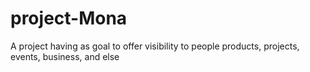 # project-Mona
A project having as goal to offer visibility to people products, projects, events, business, and else
